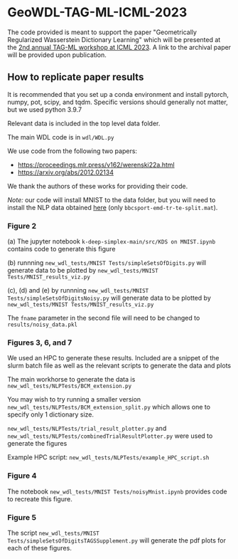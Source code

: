 # GeoWDL-TAG-ML-ICML-2023
The code provided is meant to support the paper "Geometrically Regularized Wasserstein Dictionary Learning" which will be presented at the [2nd annual TAG-ML workshop at ICML 2023](https://www.tagds.com/events/conference-workshops/tag-ml23). A link to the archival paper will be provided upon publication. 


## How to replicate paper results

It is recommended that you set up a conda environment and install pytorch, numpy, pot, scipy, and tqdm. Specific versions should generally not matter, but we used python 3.9.7

Relevant data is included in the top level data folder.

The main WDL code is in `wdl/WDL.py`

We use code from the following two papers:
- https://proceedings.mlr.press/v162/werenski22a.html
- https://arxiv.org/abs/2012.02134

We thank the authors of these works for providing their code.

*Note:* our code will install MNIST to the data folder, but you will need to install the NLP data obtained [here](https://www.dropbox.com/sh/nf532hddgdt68ix/AABGLUiPRyXv6UL2YAcHmAFqa?dl=0) (only `bbcsport-emd-tr-te-split.mat`).

### Figure 2

(a) The jupyter notebook `k-deep-simplex-main/src/KDS on MNIST.ipynb` contains code to generate this figure

(b) runnning `new_wdl_tests/MNIST Tests/simpleSetsOfDigits.py` will generate data to be plotted by `new_wdl_tests/MNIST Tests/MNIST_results_viz.py`

(c), (d) and (e) by runnning `new_wdl_tests/MNIST Tests/simpleSetsOfDigitsNoisy.py` will generate data to be plotted by `new_wdl_tests/MNIST Tests/MNIST_results_viz.py`

The `fname` parameter in the second file will need to be changed to `results/noisy_data.pkl`


### Figures 3, 6, and 7

We used an HPC to generate these results. Included are a snippet of the slurm batch file as well as the relevant scripts to generate the data and plots

The main workhorse to generate the data is `new_wdl_tests/NLPTests/BCM_extension.py`

You may wish to try running a smaller version `new_wdl_tests/NLPTests/BCM_extension_split.py` which allows one to specify only 1 dictionary size. 

`new_wdl_tests/NLPTests/trial_result_plotter.py` and `new_wdl_tests/NLPTests/combinedTrialResultPlotter.py` were used to generate the figures


Example HPC script: `new_wdl_tests/NLPTests/example_HPC_script.sh`

### Figure 4
The notebook `new_wdl_tests/MNIST Tests/noisyMnist.ipynb` provides code to recreate this figure. 

### Figure 5

The script `new_wdl_tests/MNIST Tests/simpleSetsOfDigitsTAGSSupplement.py` will generate the pdf plots for each of these figures. 
